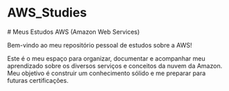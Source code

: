# AWS\_Studies



\# Meus Estudos AWS (Amazon Web Services)



Bem-vindo ao meu repositório pessoal de estudos sobre a AWS!



Este é o meu espaço para organizar, documentar e acompanhar meu aprendizado sobre os diversos serviços e conceitos da nuvem da Amazon. Meu objetivo é construir um conhecimento sólido e me preparar para futuras certificações.



